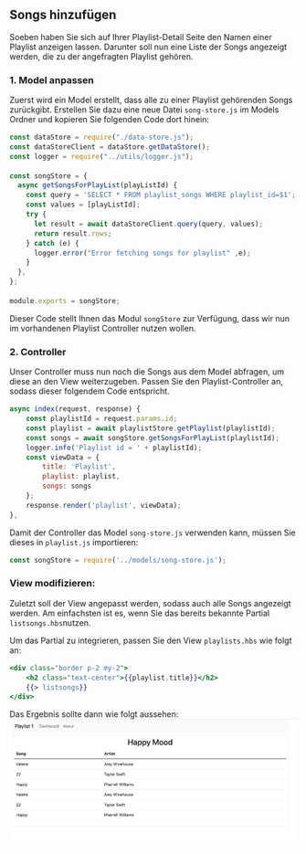 ## Songs hinzufügen

Soeben haben Sie sich auf Ihrer Playlist-Detail Seite den Namen einer Playlist anzeigen lassen.
Darunter soll nun eine Liste der Songs angezeigt werden, die zu der angefragten Playlist gehören.

### 1. Model anpassen
Zuerst wird ein Model erstellt, dass alle zu einer Playlist gehörenden Songs zurückgibt.
Erstellen Sie dazu eine neue Datei `song-store.js` im Models Ordner und kopieren Sie folgenden Code dort hinein:

~~~ js
const dataStore = require("./data-store.js"); 
const dataStoreClient = dataStore.getDataStore(); 
const logger = require("../utils/logger.js"); 

const songStore = { 
  async getSongsForPlayList(playListId) { 
    const query = 'SELECT * FROM playlist_songs WHERE playlist_id=$1'; 
    const values = [playListId]; 
    try { 
      let result = await dataStoreClient.query(query, values); 
      return result.rows; 
    } catch (e) { 
      logger.error("Error fetching songs for playlist" ,e); 
    } 
  }, 
}; 

module.exports = songStore; 
~~~

Dieser Code stellt Ihnen das Modul `songStore` zur Verfügung, dass wir nun im vorhandenen Playlist Controller nutzen wollen.

### 2. Controller
Unser Controller muss nun noch die Songs aus dem Model abfragen, um diese an den View weiterzugeben.
Passen Sie den Playlist-Controller an, sodass dieser folgendem Code entspricht.

~~~ js
async index(request, response) { 
    const playlistId = request.params.id; 
    const playlist = await playlistStore.getPlaylist(playlistId); 
    const songs = await songStore.getSongsForPlayList(playlistId); 
    logger.info('Playlist id = ' + playlistId); 
    const viewData = { 
        title: 'Playlist', 
        playlist: playlist, 
        songs: songs 
    }; 
    response.render('playlist', viewData); 
}, 
~~~

Damit der Controller das Model `song-store.js` verwenden kann, müssen Sie dieses in `playlist.js` importieren:

```js
const songStore = require('../models/song-store.js'); 
```

### View modifizieren:

Zuletzt soll der View angepasst werden, sodass auch alle Songs angezeigt werden. Am einfachsten ist es, wenn Sie das bereits bekannte Partial `listsongs.hbs`nutzen.

Um das Partial zu integrieren, passen Sie den View `playlists.hbs` wie folgt an:
~~~ handlebars
<div class="border p-2 my-2"> 
    <h2 class="text-center">{{playlist.title}}</h2> 
    {{> listsongs}} 
</div> 
~~~

Das Ergebnis sollte dann wie folgt aussehen:
![img.png](img/Anpassung_07.png)